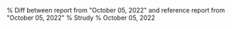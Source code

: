 % Diff between report from "October 05, 2022" and reference report from "October 05, 2022"
% Strudy
% October 05, 2022


